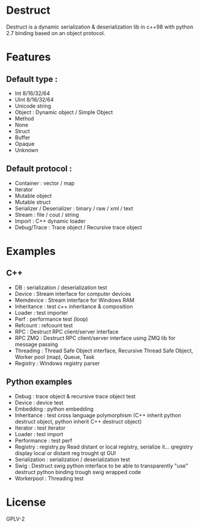 # Destruct
Destruct is a dynamic serialization &amp; deserialization lib in c++98 with python 2.7 binding based on an object protocol.

# Features

## Default type  :

- Int  8/16/32/64
- UInt 8/16/32/64
- Unicode string
- Object : Dynamic object / Simple Object 
- Method
- None 
- Struct
- Buffer
- Opaque
- Unknown


## Default protocol : 

- Container : vector / map
- Iterator
- Mutable object
- Mutable struct
- Serializer / Deserializer : binary / raw / xml / text
- Stream : file / cout / string 
- Import : C++ dynamic loader 
- Debug/Trace : Trace object / Recursive trace object

# Examples

## C++

- DB : serialization / deserialization test
- Device : Stream interface for computer devices 
- Memdevice : Stream interface for Windows RAM 
- Inheritance : test c++ inheritance & composition
- Loader : test importer 
- Perf : performance test (loop)
- Refcount : refcount test
- RPC : Destruct RPC client/server interface
- RPC ZMQ : Destruct RPC client/server interface using ZMQ lib for message passing
- Threading : Thread Safe Object interface, Recursive Thread Safe Object, Worker pool (map), Queue, Task 
- Registry : Windows registry parser 

## Python examples

- Debug : trace object & recursive trace object test
- Device : device test
- Embedding : python embedding
- Inheritance : test cross language polymorphism (C++ inherit python destruct object, python inherit C++ destruct object)
- Iterator : test iterator 
- Loader : test import 
- Performance : test perf
- Registry : registry.py Read distant or local registry, serialize it... qregistry display local or distant reg trought qt GUI
- Serialization : serialization / deserialization test
- Swig : Destruct swig python interface to be able to transparently "use" destruct python binding trough swig wrapped code
- Workerpool : Threading test

# License 

GPLV-2 


